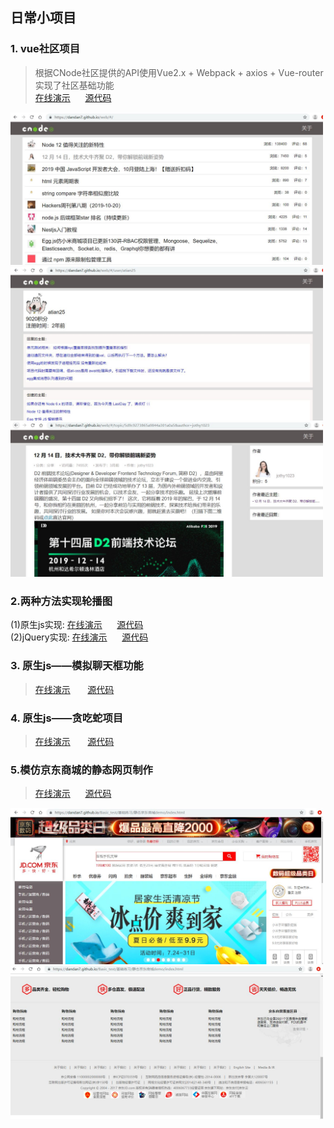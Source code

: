 ## 日常小项目
### 1. vue社区项目
>根据CNode社区提供的API使用Vue2.x + Webpack + axios + Vue-router 实现了社区基础功能<br/>
>[在线演示](https://dandan7.github.io/web/#/)&nbsp;&nbsp;&nbsp;&nbsp;&nbsp;
[源代码](https://github.com/Dandan7/web)<br/>
<img src="https://github.com/Dandan7/daily-demo/raw/master/screen/vue-cNode-screen/首页.JPG" width="500" title="首页"/>
<img src="https://github.com/Dandan7/daily-demo/raw/master/screen/vue-cNode-screen/user.JPG" width="500" title="用户信息"/>
<img src="https://github.com/Dandan7/daily-demo/raw/master/screen/vue-cNode-screen/artice.JPG" width="500" title="文章详情页"/>

### 2.两种方法实现轮播图
(1)原生js实现:
[在线演示](https://dandan7.github.io/js-demo/%E8%BD%AE%E6%92%AD%E5%9B%BE/demo_01.html) &nbsp;&nbsp;&nbsp;&nbsp;&nbsp;[源代码](https://github.com/Dandan7/js-demo/tree/master/%E8%BD%AE%E6%92%AD%E5%9B%BE) <br/>
(2)jQuery实现:
[在线演示](https://dandan7.github.io/js-demo/%E8%BD%AE%E6%92%AD%E5%9B%BE/demo_02.html) &nbsp;&nbsp;&nbsp;&nbsp;&nbsp;[源代码](https://github.com/Dandan7/js-demo/tree/master/%E8%BD%AE%E6%92%AD%E5%9B%BE)

### 3. 原生js——模拟聊天框功能
>[在线演示](https://dandan7.github.io/js-demo/%E8%BF%B7%E4%BD%A0%E8%81%8A%E5%A4%A9%E6%A1%86/wechat.html) &nbsp;&nbsp;&nbsp;&nbsp;&nbsp;
[源代码](https://github.com/Dandan7/js-demo) <br/> 
### 4. 原生js——贪吃蛇项目
> [在线演示](https://dandan7.github.io/snake/%E5%8E%9F%E7%94%9Fjs%E5%AE%9E%E7%8E%B0%E8%B4%AA%E5%90%83%E8%9B%87%E9%A1%B9%E7%9B%AE/index.html)  &nbsp;&nbsp;&nbsp;&nbsp;&nbsp;
[源代码](https://github.com/Dandan7/snake) <br/>

### 5.模仿京东商城的静态网页制作
>[在线演示](https://dandan7.github.io/Basic_test/%E5%9F%BA%E7%A1%80%E7%BB%83%E4%B9%A0/%E9%9D%99%E6%80%81%E4%BA%AC%E4%B8%9C%E5%95%86%E5%9F%8Edemo/index.html)&nbsp;&nbsp;&nbsp;&nbsp;&nbsp;
[源代码](https://github.com/Dandan7/Basic_test/tree/master/%E5%9F%BA%E7%A1%80%E7%BB%83%E4%B9%A0/%E9%9D%99%E6%80%81%E4%BA%AC%E4%B8%9C%E5%95%86%E5%9F%8Edemo)<br/>
<img src="https://github.com/Dandan7/daily-demo/raw/master/screen/jd-screen/1.JPG" width="500"/>
<img src="https://github.com/Dandan7/daily-demo/raw/master/screen/jd-screen/2.JPG" width="500"/>
